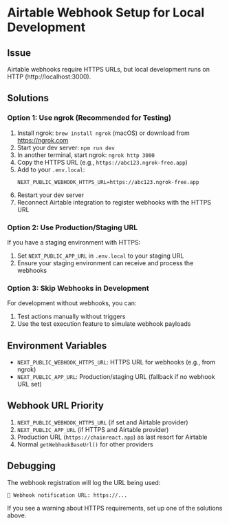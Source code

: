 # Airtable Webhook Setup for Local Development

## Issue
Airtable webhooks require HTTPS URLs, but local development runs on HTTP (http://localhost:3000).

## Solutions

### Option 1: Use ngrok (Recommended for Testing)
1. Install ngrok: `brew install ngrok` (macOS) or download from https://ngrok.com
2. Start your dev server: `npm run dev`
3. In another terminal, start ngrok: `ngrok http 3000`
4. Copy the HTTPS URL (e.g., `https://abc123.ngrok-free.app`)
5. Add to your `.env.local`:
   ```
   NEXT_PUBLIC_WEBHOOK_HTTPS_URL=https://abc123.ngrok-free.app
   ```
6. Restart your dev server
7. Reconnect Airtable integration to register webhooks with the HTTPS URL

### Option 2: Use Production/Staging URL
If you have a staging environment with HTTPS:
1. Set `NEXT_PUBLIC_APP_URL` in `.env.local` to your staging URL
2. Ensure your staging environment can receive and process the webhooks

### Option 3: Skip Webhooks in Development
For development without webhooks, you can:
1. Test actions manually without triggers
2. Use the test execution feature to simulate webhook payloads

## Environment Variables

- `NEXT_PUBLIC_WEBHOOK_HTTPS_URL`: HTTPS URL for webhooks (e.g., from ngrok)
- `NEXT_PUBLIC_APP_URL`: Production/staging URL (fallback if no webhook URL set)

## Webhook URL Priority
1. `NEXT_PUBLIC_WEBHOOK_HTTPS_URL` (if set and Airtable provider)
2. `NEXT_PUBLIC_APP_URL` (if HTTPS and Airtable provider)
3. Production URL (`https://chainreact.app`) as last resort for Airtable
4. Normal `getWebhookBaseUrl()` for other providers

## Debugging
The webhook registration will log the URL being used:
```
📢 Webhook notification URL: https://...
```

If you see a warning about HTTPS requirements, set up one of the solutions above.